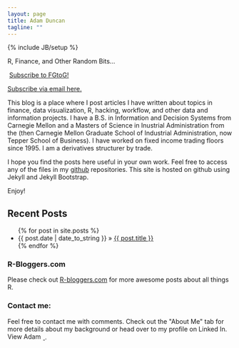 ```yaml
---
layout: page
title: Adam Duncan
tagline: ""
---
```

{% include JB/setup %}

<p class="mytagline">R, Finance, and Other Random Bits...</p>   


<div class="rss-chicklet">
	<p><a href="http://feeds.feedburner.com/FromGuinnessToGarch" rel="alternate" type="application/rss+xml"><img src="//feedburner.google.com/fb/images/pub/feed-icon16x16.png" alt="" style="vertical-align:middle;border:0"/></a>&nbsp;<a href="http://feeds.feedburner.com/FromGuinnessToGarch" rel="alternate" type="application/rss+xml">Subscribe to FGtoG!</a></p>
	<a href="http://feedburner.google.com/fb/a/mailverify?uri=FromGuinnessToGARCH&amp;loc=en_US">Subscribe via email here.</a>
</div>

This blog is a place where I post articles I have written about topics in finance, data visualization, R, hacking, workflow, and other data and information projects. I have a B.S. in Information and Decision Systems from Carnegie Mellon and a Masters of Science in Inustrial Administration from the (then Carnegie Mellon Graduate School of Industrial Administration, now Tepper School of Business). I have worked on fixed income trading floors since 1995. I am a derivatives structurer by trade.  

I hope you find the posts here useful in your own work. Feel free to access any of the files in my [github](https://github.com/gtog) repositories. This site is hosted on github using Jekyll and Jekyll Bootstrap.

Enjoy!  

## Recent Posts

<ul class="posts">
  {% for post in site.posts %}
    <li><span>{{ post.date | date_to_string }}</span> &raquo; <a href="{{ BASE_PATH }}{{ post.url }}">{{ post.title }}</a></li>
  {% endfor %}
</ul>


### R-Bloggers.com
Please check out [R-bloggers.com](http://www.r-bloggers.com) for more awesome posts about all things R.


### Contact me:
Feel free to contact me with comments. Check out the "About Me" tab for more  details about my background or head over to my profile on Linked In.  
<a href="http://www.linkedin.com/in/adamcduncan">
 	<img src="http://www.linkedin.com/img/webpromo/btn_profile_bluetxt_80x15.png" width="80" height="15" border="0" alt="View Adam Duncan's profile on LinkedIn">
 </a>.